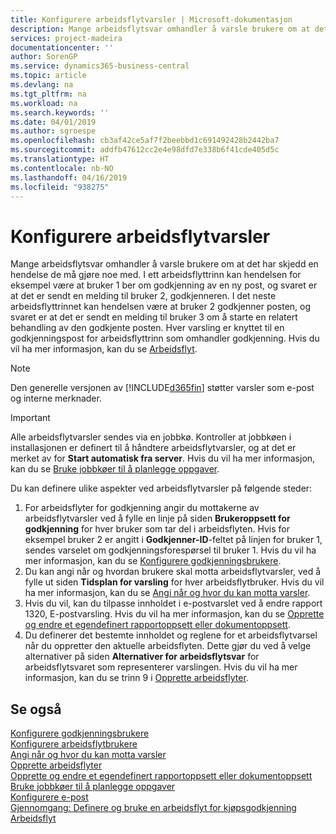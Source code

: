 ```yaml
---
title: Konfigurere arbeidsflytvarsler | Microsoft-dokumentasjon
description: Mange arbeidsflytsvar omhandler å varsle brukere om at det har skjedd en hendelse de må gjøre noe med. I ett arbeidsflyttrinn kan hendelsen for eksempel være at bruker 1 ber om godkjenning av en ny post, og svaret er at det er sendt en melding til bruker 2, godkjenneren. I det neste arbeidsflyttrinnet kan hendelsen være at bruker 2 godkjenner posten, og svaret er at det er sendt en melding til bruker 3 om å starte en relatert behandling av den godkjente posten. Hver varsling er knyttet til en godkjenningspost for arbeidsflyttrinn som omhandler godkjenning.
services: project-madeira
documentationcenter: ''
author: SorenGP
ms.service: dynamics365-business-central
ms.topic: article
ms.devlang: na
ms.tgt_pltfrm: na
ms.workload: na
ms.search.keywords: ''
ms.date: 04/01/2019
ms.author: sgroespe
ms.openlocfilehash: cb3af42ce5af7f2beebbd1c691492428b2442ba7
ms.sourcegitcommit: addfb47612cc2e4e98dfd7e338b6f41cde405d5c
ms.translationtype: HT
ms.contentlocale: nb-NO
ms.lasthandoff: 04/16/2019
ms.locfileid: "938275"
---
```

# <a name="setting-up-workflow-notifications"></a>Konfigurere arbeidsflytvarsler
Mange arbeidsflytsvar omhandler å varsle brukere om at det har skjedd en hendelse de må gjøre noe med. I ett arbeidsflyttrinn kan hendelsen for eksempel være at bruker 1 ber om godkjenning av en ny post, og svaret er at det er sendt en melding til bruker 2, godkjenneren. I det neste arbeidsflyttrinnet kan hendelsen være at bruker 2 godkjenner posten, og svaret er at det er sendt en melding til bruker 3 om å starte en relatert behandling av den godkjente posten. Hver varsling er knyttet til en godkjenningspost for arbeidsflyttrinn som omhandler godkjenning. Hvis du vil ha mer informasjon, kan du se [Arbeidsflyt](across-workflow.md).  

> [!NOTE]  
>  Den generelle versjonen av [!INCLUDE[d365fin](includes/d365fin_md.md)] støtter varsler som e-post og interne merknader.  

> [!IMPORTANT]  
>  Alle arbeidsflytvarsler sendes via en jobbkø. Kontroller at jobbkøen i installasjonen er definert til å håndtere arbeidsflytvarsler, og at det er merket av for **Start automatisk fra server**. Hvis du vil ha mer informasjon, kan du se [Bruke jobbkøer til å planlegge oppgaver](admin-job-queues-schedule-tasks.md).

Du kan definere ulike aspekter ved arbeidsflytvarsler på følgende steder:  

1.  For arbeidsflyter for godkjenning angir du mottakerne av arbeidsflytvarsler ved å fylle en linje på siden **Brukeroppsett for godkjenning** for hver bruker som tar del i arbeidsflyten. Hvis for eksempel bruker 2 er angitt i **Godkjenner-ID**-feltet på linjen for bruker 1, sendes varselet om godkjenningsforespørsel til bruker 1. Hvis du vil ha mer informasjon, kan du se [Konfigurere godkjenningsbrukere](across-how-to-set-up-approval-users.md).  
2.  Du kan angi når og hvordan brukere skal motta arbeidsflytvarsler, ved å fylle ut siden **Tidsplan for varsling** for hver arbeidsflytbruker. Hvis du vil ha mer informasjon, kan du se [Angi når og hvor du kan motta varsler](across-how-to-specify-when-and-how-to-receive-notifications.md).  
3.  Hvis du vil, kan du tilpasse innholdet i e-postvarslet ved å endre rapport 1320, E-postvarsling. Hvis du vil ha mer informasjon, kan du se [Opprette og endre et egendefinert rapportoppsett eller dokumentoppsett](ui-how-create-custom-report-layout.md).  
4.  Du definerer det bestemte innholdet og reglene for et arbeidsflytvarsel når du oppretter den aktuelle arbeidsflyten. Dette gjør du ved å velge alternativer på siden **Alternativer for arbeidsflytsvar** for arbeidsflytsvaret som representerer varslingen. Hvis du vil ha mer informasjon, kan du se trinn 9 i [Opprette arbeidsflyter](across-how-to-create-workflows.md).  

## <a name="see-also"></a>Se også  
 [Konfigurere godkjenningsbrukere](across-how-to-set-up-approval-users.md)   
 [Konfigurere arbeidsflytbrukere](across-how-to-set-up-workflow-users.md)   
 [Angi når og hvor du kan motta varsler](across-how-to-specify-when-and-how-to-receive-notifications.md)   
 [Opprette arbeidsflyter](across-how-to-create-workflows.md)   
 [Opprette og endre et egendefinert rapportoppsett eller dokumentoppsett](ui-how-create-custom-report-layout.md)   
 [Bruke jobbkøer til å planlegge oppgaver](admin-job-queues-schedule-tasks.md)   
 [Konfigurere e-post](admin-how-setup-email.md)   
 [Gjennomgang: Definere og bruke en arbeidsflyt for kjøpsgodkjenning](walkthrough-setting-up-and-using-a-purchase-approval-workflow.md)   
 [Arbeidsflyt](across-workflow.md)   
